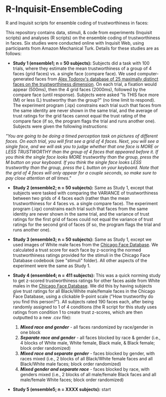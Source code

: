 # R-Inquisit-EnsembleCoding
R and Inquisit scripts for ensemble coding of trustworthiness in faces:

This repository contains data, stimuli, & code from experiments (Inquisit scripts) and analyses (R scripts) on the ensemble coding of trustworthiness in faces.  Six studies were conducted online with Inquisit Web, using participants from Amazon Mechanical Turk.  Details for these studies are as follows:

- __Study 1 (ensemble1; n = 50 subjects):__  Subjects did a task with 100 trials, where they estimate the mean trustworthiness of a group of 4 faces (grid faces) vs. a single face (compare face). We used computer-generated faces from [Alex Todorov's database of 25 maximally distinct faces on the trustworthiness dimension](http://tlab.princeton.edu/databases/25-maximally-distinct-identities-trustworthiness/). On each trial, a fixation would appear (500ms), then the 4 grid faces (2000ms), followed by the compare face (until response).  Subjects were asked "Is THIS face more (M) or less (L) trustworthy than the group?" (no time limit to respond).  The experiment program (.iqx) constrains each trial such that faces from the same identity are never shown in the same trial, and the average of trust ratings for the grid faces cannot equal the trust rating of the compare face (if so, the program flags the trial and runs another one). Subjects were given the following instructions:

_"You are going to be doing a timed perception task on pictures of different faces.  On each trial, you will first see a grid of 4 faces.  Next, you will see a single face, and we will ask you to judge whether that one face is MORE or LESS TRUSTWORTHY than the group of 4 faces that appeared before it. If you think the single face looks MORE trustworthy than the group, press the M button on your keyboard.  If you think the single face looks LESS trustworthy than the group, press the L button on your keyboard. Note that the grid of 4 faces will only appear for a couple seconds, so make sure to pay close attention at all times."_

- __Study 2 (ensemble2; n = 50 subjects):__  Same as Study 1, except that subjects were tasked with comparing the VARIANCE of trustworthiness between two grids of 4 faces each (rather than the mean trustworthiness for 4 faces vs. a single compare face). The experiment program (.iqx) constrains each trial such that faces from the same identity are never shown in the same trial, and the variance of trust ratings for the first grid of faces could not equal the variance of trust ratings for the second grid of faces (if so, the program flags the trial and runs another one).

- __Study 3 (ensemble3; n = 50 subjects):__  Same as Study 1, except we used images of White male faces from the [Chicago Face Database](http://faculty.chicagobooth.edu/bernd.wittenbrink/cfd/index.html).  We calculated a trust score for each face by z-scoring the normed trustworthiness ratings provided for the stimuli in the Chicago Face Database codebook (see "stimuli" folder).  All other aspects of the experiment were the same as Study 1.

- __Study 4 (ensemble4; n = 411 subjects):__  This was a quick norming study to get z-scored trustworthiness ratings for other faces aside from White males in the [Chicago Face Database](http://faculty.chicagobooth.edu/bernd.wittenbrink/cfd/index.html).  We did this by having subjects give trust ratings for all Black/White male/female faces in the Chicago Face Database, using a clickable 9-point scale ("How trustworthy do you find this person?").  All subjects rated 190 faces each, after being randomly assigned to 1 of 4 conditions (the R script for this study uses ratings from condition 1 to create trust z-scores, which are then outputted to a new .csv file):

  1. ___Mixed race and gender___ - all faces randomized by race/gender in one block
  2. ___Separate race and gender___ - all faces blocked by race & gender (i.e., 4 blocks of White male, White female, Black male, &         Black female; block order randomized)
  3. ___Mixed race and separate gender___ - faces blocked by gender, with races mixed (i.e., 2 blocks of all Black/White female faces       and all Black/White male faces; block order randomized)
  4. ___Mixed gender and separate race___ - faces blocked by race, with genders mixed (i.e., 2 blocks of all male/female Black faces and     all male/female White faces; block order randomized)

- __Study 5 (ensemble5; n = XXXX subjects):__ start




